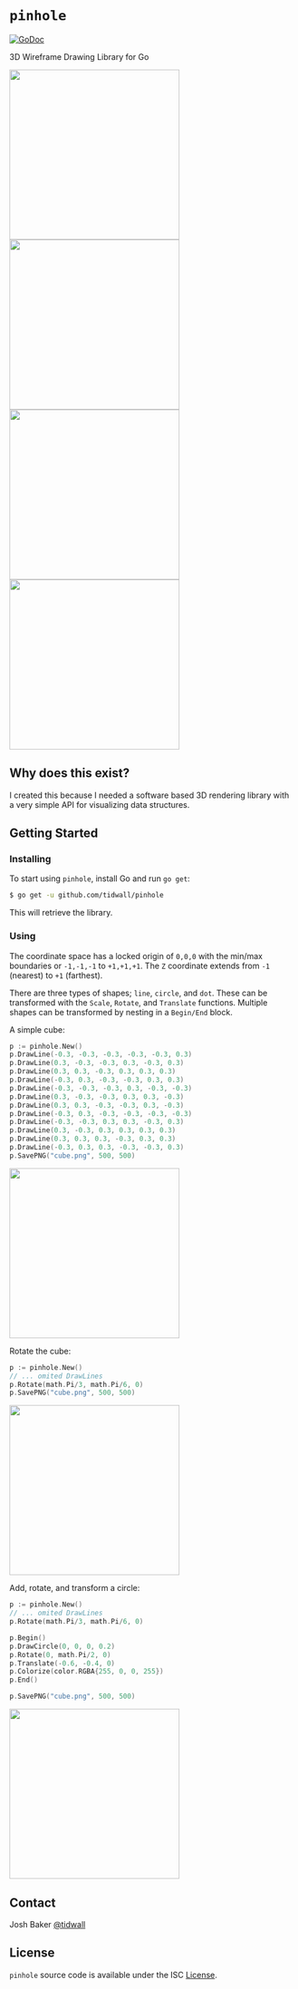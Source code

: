 # `pinhole`

<a href="https://godoc.org/github.com/tidwall/pinhole"><img src="https://img.shields.io/badge/api-reference-blue.svg?style=flat-square" alt="GoDoc"></a>


3D Wireframe Drawing Library for Go

<img src="http://i.imgur.com/mYfYtsI.jpg" width="300" height="300"><img src="http://i.imgur.com/WtGLS2P.jpg" width="300" height="300">
<img src="http://i.imgur.com/SuviZSA.jpg" width="300" height="300"><img src="http://i.imgur.com/Wvs25iH.jpg" width="300" height="300">

## Why does this exist?

I created this because I needed a software based 3D rendering library with a very simple API for visualizing data structures.

## Getting Started

### Installing

To start using `pinhole`, install Go and run `go get`:

```sh
$ go get -u github.com/tidwall/pinhole
```

This will retrieve the library.

### Using

The coordinate space has a locked origin of `0,0,0` with the min/max boundaries or `-1,-1,-1` to `+1,+1,+1`.
The `Z` coordinate extends from `-1` (nearest) to `+1` (farthest).

There are three types of shapes; `line`, `circle`, and `dot`. 
These can be transformed with the `Scale`, `Rotate`, and `Translate` functions.
Multiple shapes can be transformed by nesting in a `Begin/End` block.


A simple cube:

```go
p := pinhole.New()
p.DrawLine(-0.3, -0.3, -0.3, -0.3, -0.3, 0.3)
p.DrawLine(0.3, -0.3, -0.3, 0.3, -0.3, 0.3)
p.DrawLine(0.3, 0.3, -0.3, 0.3, 0.3, 0.3)
p.DrawLine(-0.3, 0.3, -0.3, -0.3, 0.3, 0.3)
p.DrawLine(-0.3, -0.3, -0.3, 0.3, -0.3, -0.3)
p.DrawLine(0.3, -0.3, -0.3, 0.3, 0.3, -0.3)
p.DrawLine(0.3, 0.3, -0.3, -0.3, 0.3, -0.3)
p.DrawLine(-0.3, 0.3, -0.3, -0.3, -0.3, -0.3)
p.DrawLine(-0.3, -0.3, 0.3, 0.3, -0.3, 0.3)
p.DrawLine(0.3, -0.3, 0.3, 0.3, 0.3, 0.3)
p.DrawLine(0.3, 0.3, 0.3, -0.3, 0.3, 0.3)
p.DrawLine(-0.3, 0.3, 0.3, -0.3, -0.3, 0.3)
p.SavePNG("cube.png", 500, 500)
```

<img src="http://i.imgur.com/ofJ2T7Y.jpg" width="300" height="300">


Rotate the cube:

```go
p := pinhole.New()
// ... omited DrawLines
p.Rotate(math.Pi/3, math.Pi/6, 0)
p.SavePNG("cube.png", 500, 500)
```

<img src="http://i.imgur.com/UewuE4L.jpg" width="300" height="300">

Add, rotate, and transform a circle:

```go
p := pinhole.New()
// ... omited DrawLines
p.Rotate(math.Pi/3, math.Pi/6, 0)

p.Begin()
p.DrawCircle(0, 0, 0, 0.2)
p.Rotate(0, math.Pi/2, 0)
p.Translate(-0.6, -0.4, 0)
p.Colorize(color.RGBA{255, 0, 0, 255})
p.End()

p.SavePNG("cube.png", 500, 500)
```

<img src="http://i.imgur.com/UafJsKW.jpg" width="300" height="300">

## Contact

Josh Baker [@tidwall](http://twitter.com/tidwall)

## License

`pinhole` source code is available under the ISC [License](/LICENSE).

